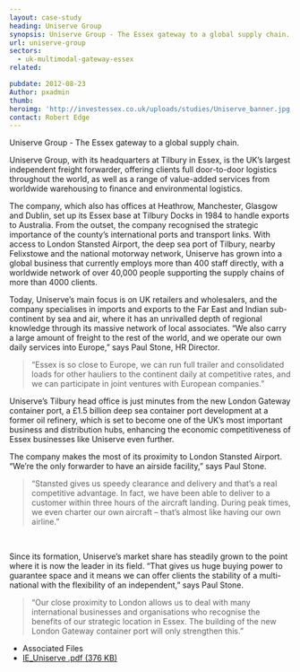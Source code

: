 ```yaml
---
layout: case-study
heading: Uniserve Group
synopsis: Uniserve Group - The Essex gateway to a global supply chain.
url: uniserve-group
sectors:
  - uk-multimodal-gateway-essex
related:

pubdate: 2012-08-23
Author: pxadmin
thumb: 
heroimg: 'http://investessex.co.uk/uploads/studies/Uniserve_banner.jpg'
contact: Robert Edge
---
```

 <p>Uniserve Group - The Essex gateway to a global supply chain.</p><p>Uniserve Group, with its headquarters at Tilbury in Essex, is the UK’s largest independent freight forwarder, offering clients full door-to-door logistics throughout the world, as well as a range of value-added services from worldwide warehousing to finance and environmental logistics.</p><p>The company, which also has offices at Heathrow, Manchester, Glasgow and Dublin, set up its Essex base at Tilbury Docks in 1984 to handle exports to Australia. From the outset, the company recognised the strategic importance of the county’s international ports and transport links. With access to London Stansted Airport, the deep sea port of Tilbury, nearby Felixstowe and the national motorway network, Uniserve has grown into a global business that currently employs more than 400 staff directly, with a worldwide network of over 40,000 people supporting the supply chains of more than 4000 clients.</p><p>Today, Uniserve’s main focus is on UK retailers and wholesalers, and the company specialises in imports and exports to the Far East and Indian sub-continent by sea and air, where it has an unrivalled depth of regional knowledge through its massive network of local associates. “We also carry a large amount of freight to the rest of the world, and we operate our own daily services into Europe,” says Paul Stone, HR Director.</p><blockquote><p>“Essex is so close to Europe, we can run full trailer and consolidated loads for other hauliers to the continent daily at competitive rates, and we can participate in joint ventures with European companies.”</p></blockquote><p>Uniserve’s Tilbury head office is just minutes from the new London Gateway container port, a £1.5 billion deep sea container port development at a former oil refinery, which is set to become one of the UK’s most important business and distribution hubs, enhancing the economic competitiveness of Essex businesses like Uniserve even further.</p><p>The company makes the most of its proximity to London Stansted Airport. “We’re the only forwarder to have an airside facility,” says Paul Stone.</p><blockquote><p>“Stansted gives us speedy clearance and delivery and that’s a real competitive advantage. In fact, we have been able to deliver to a customer within three hours of the aircraft landing. During peak times, we even charter our own aircraft – that’s almost like having our own airline.”</p></blockquote><p> </p><p>Since its formation, Uniserve’s market share has steadily grown to the point where it is now the leader in its field. “That gives us huge buying power to guarantee space and it means we can offer clients the stability of a multi-national with the flexibility of an independent,” says Paul Stone.</p><blockquote><p>“Our close proximity to London allows us to deal with many international businesses and organisations who recognise the benefits of our strategic location in Essex. The building of the new London Gateway container port will only strengthen this.”</p></blockquote> <ul class='downloadable-files'><li class='header'>Associated Files</li><li><a alt='' class='btn' href='http://investessex.co.uk/uploads/studies/IE_Uniserve.pdf' target='_blank'>IE_Uniserve .pdf <span>(376 KB)</span></a></li></ul>